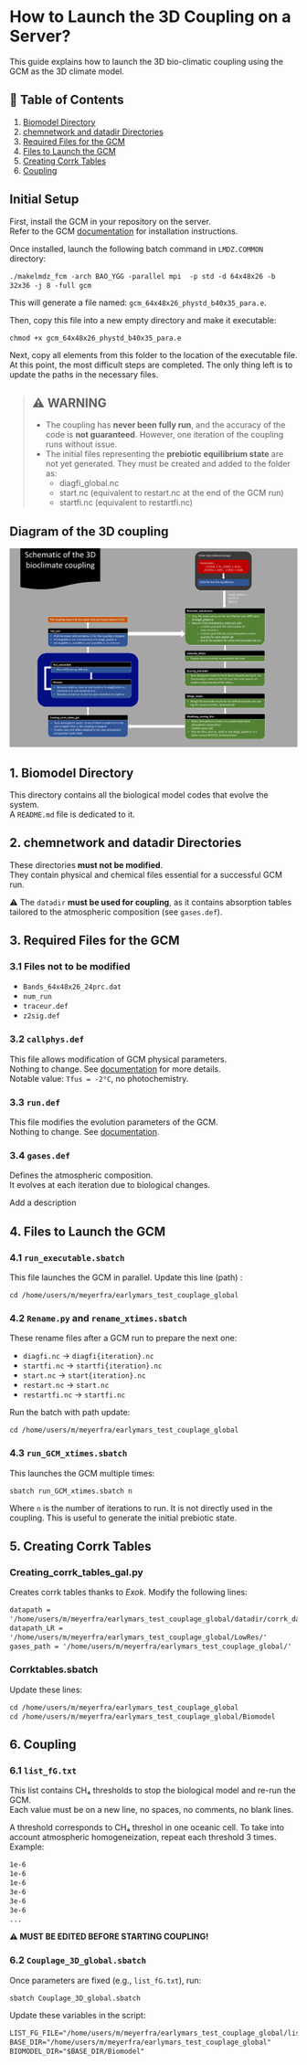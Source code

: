 # How to Launch the 3D Coupling on a Server?

This guide explains how to launch the 3D bio-climatic coupling using the GCM as the 3D climate model.

## 📑 Table of Contents

1. [Biomodel Directory](#1-biomodel-directory)  
2. [chemnetwork and datadir Directories](#2-chemnetwork-and-datadir-directories)  
3. [Required Files for the GCM](#3-required-files-for-the-gcm)  
4. [Files to Launch the GCM](#4-files-to-launch-the-gcm)  
5. [Creating Corrk Tables](#5-creating-corrk-tables)  
6. [Coupling](#6-coupling)  

## Initial Setup

First, install the GCM in your repository on the server.  
Refer to the GCM [documentation](https://lmdz-forge.lmd.jussieu.fr/mediawiki/Planets/index.php/Quick_Install_and_Run) for installation instructions.

Once installed, launch the following batch command in `LMDZ.COMMON` directory:

    ./makelmdz_fcm -arch BAO_YGG -parallel mpi  -p std -d 64x48x26 -b 32x36 -j 8 -full gcm

This will generate a file named: `gcm_64x48x26_phystd_b40x35_para.e`.

Then, copy this file into a new empty directory and make it executable:

    chmod +x gcm_64x48x26_phystd_b40x35_para.e

Next, copy all elements from this folder to the location of the executable file.  
At this point, the most difficult steps are completed. The only thing left is to update the paths in the necessary files.

> ## ⚠️ WARNING
>
> - The coupling has **never been fully run**, and the accuracy of the code is **not guaranteed**. However, one iteration of the coupling runs without issue.
> - The initial files representing the **prebiotic equilibrium state** are not yet generated. They must be created and added to the folder as:
>     - diagfi_global.nc
>     - start.nc (equivalent to restart.nc at the end of the GCM run)
>     - startfi.nc (equivalent to restartfi.nc)

## Diagram of the 3D coupling

![3D coupling diagram](Server_3D_coupling.png)

## 1. Biomodel Directory

This directory contains all the biological model codes that evolve the system.  
A `README.md` file is dedicated to it.

## 2. chemnetwork and datadir Directories

These directories **must not be modified**.  
They contain physical and chemical files essential for a successful GCM run.

⚠️ The `datadir` **must be used for coupling**, as it contains absorption tables tailored to the atmospheric composition (see `gases.def`).

## 3. Required Files for the GCM

### 3.1 Files not to be modified

- `Bands_64x48x26_24prc.dat`
- `num_run`
- `traceur.def`
- `z2sig.def`

### 3.2 `callphys.def`

This file allows modification of GCM physical parameters.  
Nothing to change. See [documentation](https://lmdz-forge.lmd.jussieu.fr/mediawiki/Planets/index.php/The_callphys.def_Input_File) for more details.  
Notable value: `Tfus = -2°C`, no photochemistry.

### 3.3 `run.def`

This file modifies the evolution parameters of the GCM.  
Nothing to change. See [documentation](https://lmdz-forge.lmd.jussieu.fr/mediawiki/Planets/index.php/The_run.def_Input_File).

### 3.4 `gases.def`

Defines the atmospheric composition.  
It evolves at each iteration due to biological changes.

Add a description

## 4. Files to Launch the GCM

### 4.1 `run_executable.sbatch`

This file launches the GCM in parallel. Update this line (path) :

    cd /home/users/m/meyerfra/earlymars_test_couplage_global

### 4.2 `Rename.py` and `rename_xtimes.sbatch`

These rename files after a GCM run to prepare the next one:

- `diagfi.nc` → `diagfi{iteration}.nc`
- `startfi.nc` → `startfi{iteration}.nc`
- `start.nc` → `start{iteration}.nc`
- `restart.nc` → `start.nc`
- `restartfi.nc` → `startfi.nc`

Run the batch with path update:

    cd /home/users/m/meyerfra/earlymars_test_couplage_global

### 4.3 `run_GCM_xtimes.sbatch`

This launches the GCM multiple times:

    sbatch run_GCM_xtimes.sbatch n

Where `n` is the number of iterations to run. 
It is not directly used in the coupling.
This is useful to generate the initial prebiotic state.

## 5. Creating Corrk Tables

### Creating_corrk_tables_gal.py

Creates corrk tables thanks to *Exok*.
Modify the following lines:

    datapath = '/home/users/m/meyerfra/earlymars_test_couplage_global/datadir/corrk_data/'
    datapath_LR = '/home/users/m/meyerfra/earlymars_test_couplage_global/LowRes/'
    gases_path = '/home/users/m/meyerfra/earlymars_test_couplage_global/'

### Corrktables.sbatch

Update these lines:

    cd /home/users/m/meyerfra/earlymars_test_couplage_global
    cd /home/users/m/meyerfra/earlymars_test_couplage_global/Biomodel

## 6. Coupling

### 6.1 `list_fG.txt`

This list contains CH₄ thresholds to stop the biological model and re-run the GCM.  
Each value must be on a new line, no spaces, no comments, no blank lines.

A threshold corresponds to CH₄ threshol in one oceanic cell. To take into account atmospheric homogeneization, repeat each threshold 3 times. Example:

    1e-6
    1e-6
    1e-6
    3e-6
    3e-6
    3e-6
    ...

**⚠️ MUST BE EDITED BEFORE STARTING COUPLING!**

### 6.2 `Couplage_3D_global.sbatch`

Once parameters are fixed (e.g., `list_fG.txt`), run:

    sbatch Couplage_3D_global.sbatch

Update these variables in the script:

    LIST_FG_FILE="/home/users/m/meyerfra/earlymars_test_couplage_global/list_fG.txt"
    BASE_DIR="/home/users/m/meyerfra/earlymars_test_couplage_global"
    BIOMODEL_DIR="$BASE_DIR/Biomodel"
